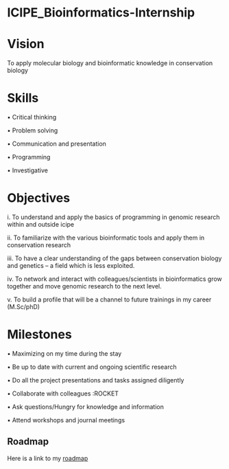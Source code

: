 # ICIPE_Bioinformatics-Internship

# Vision
To apply molecular biology and bioinformatic knowledge in conservation biology

# Skills
•	Critical thinking

•	Problem solving

•	Communication and presentation

•	Programming 

•	Investigative

 # Objectives
 i.	To understand and apply the basics of programming in genomic research within and outside icipe
 
ii.	To familiarize with the various bioinformatic tools and apply them in conservation research 

iii.	To have a clear understanding of the gaps between conservation biology and genetics – a field which is less exploited. 

iv.	To network and interact with colleagues/scientists in bioinformatics grow together and move genomic research to the next level.

v.	To build a profile that will be a channel to future trainings in my career (M.Sc/phD)

# Milestones
•	Maximizing on my time during the stay

•	Be up to date with current and ongoing scientific research

•	Do all the project presentations and tasks assigned diligently

•	Collaborate with colleagues :ROCKET

•	Ask questions/Hungry for knowledge and information

•	Attend workshops and journal meetings

## Roadmap
Here is a link to my [roadmap](https://github.com/Rodneyomukuti/ICIPE_Bioinformatics-Internship/blob/main/Roadmap.md)

